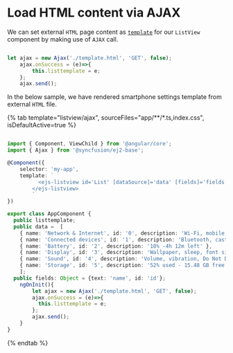 # Load HTML content via AJAX

We can set external `HTML` page content as [`template`](../../api/list-view#template) for our `ListView` component by making use of `AJAX` call.

```typescript

let ajax = new Ajax('./template.html', 'GET', false);
    ajax.onSuccess = (e)=>{
        this.listtemplate = e;
    };
    ajax.send();

```

In the below sample, we have rendered smartphone settings template from external `HTML` file.

{% tab template="listview/ajax", sourceFiles="app/**/*.ts,index.css", isDefaultActive=true %}

```typescript

import { Component, ViewChild } from '@angular/core';
import { Ajax } from '@syncfusion/ej2-base';

@Component({
    selector: 'my-app',
    template: `
          <ejs-listview id='List' [dataSource]='data' [fields]='fields' showHeader='true' headerTitle='Settings' [template]="listtemplate">
        </ejs-listview>
        `
})

export class AppComponent {
  public listtemplate;
  public data =  [
    { name: 'Network & Internet', id: '0', description: 'Wi-Fi, mobile, data usage, hotspot' },
    { name: 'Connected devices', id: '1', description: 'Bluetooth, cast, NFC' },
    { name: 'Battery', id: '2', description: '18% -4h 12m left' },
    { name: 'Display', id: '3', description: 'Wallpaper, sleep, font size' },
    { name: 'Sound', id: '4', description: 'Volume, vibration, Do Not Disturb' },
    { name: 'Storage', id: '5', description: '52% used - 15.48 GB free' }
    ];
  public fields: Object = {text: 'name', id: 'id'};
    ngOnInit(){
        let ajax = new Ajax('./template.html', 'GET', false);
        ajax.onSuccess = (e)=>{
          this.listtemplate = e;
        };
        ajax.send();
    }
}
```

{% endtab %}
